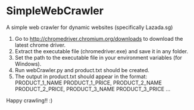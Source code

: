 # SimpleWebCrawler
A simple web crawler for dynamic websites (specifically Lazada.sg)

1. Go to http://chromedriver.chromium.org/downloads to download the latest chrome driver.
2. Extract the executable file (chromedriver.exe) and save it in any folder.
3. Set the path to the executable file in your environment variables (for Windows).
4. Run webCrawler.py and product.txt should be created.
5. The output in product.txt should appear in the format: 
      PRODUCT_1_NAME PRODUCT_1_PRICE, PRODUCT_2_NAME PRODUCT_2_PRICE, PRODUCT_3_NAME PRODUCT_3_PRICE ...
      
Happy crawling!! :)

